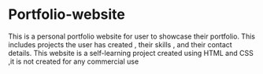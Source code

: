 # Portfolio-website
This is a personal portfolio website for user to showcase their portfolio. This includes projects the user has created , their skills , and their contact details. This website is a self-learning project created using HTML and CSS ,it is not created for any commercial use
